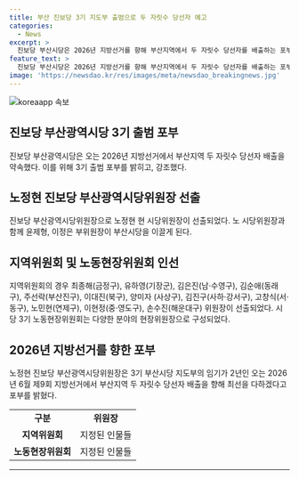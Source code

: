 ```yaml
---
title: 부산 진보당 3기 지도부 출범으로 두 자릿수 당선자 예고
categories:
  - News
excerpt: >
  진보당 부산시당은 2026년 지방선거를 향해 부산지역에서 두 자릿수 당선자를 배출하는 포부를 세웠다. 이에 따라 노정현 시당위원장을 중심으로 노동현장위원회와 지역위원회 등이 구성되었고, 당원들의 집권 의지를 강조하며 대중정당시대를 열 것을 약속했다. 3기 부산시당은 이미 4·10 총선에서 3명의 국회의원을 배출한 성과를 바탕으로 2026년 지방선거를 주도할 예정이다.
feature_text: >
  진보당 부산시당은 2026년 지방선거를 향해 부산지역에서 두 자릿수 당선자를 배출하는 포부를 세웠다. 이에 따라 노정현 시당위원장을 중심으로 노동현장위원회와 지역위원회 등이 구성되었고, 당원들의 집권 의지를 강조하며 대중정당시대를 열 것을 약속했다. 3기 부산시당은 이미 4·10 총선에서 3명의 국회의원을 배출한 성과를 바탕으로 2026년 지방선거를 주도할 예정이다.
image: 'https://newsdao.kr/res/images/meta/newsdao_breakingnews.jpg'
---
```


<p><img src="https://newsdao.kr/res/images/meta/newsdao_breakingnews.jpg" alt="koreaapp 속보" /></p>

<h2 data-ke-size="size26">진보당 부산광역시당 3기 출범 포부</h2>

<p data-ke-size="size16">진보당 부산광역시당은 오는 2026년 지방선거에서 부산지역 두 자릿수 당선자 배출을 약속했다. 이를 위해 3기 출범 포부를 밝히고, 강조했다.</p>

<h2 data-ke-size="size24">노정현 진보당 부산광역시당위원장 선출</h2>

<p data-ke-size="size16">진보당 부산광역시당위원장으로 노정현 현 시당위원장이 선출되었다. 노 시당위원장과 함께 윤제형, 이정은 부위원장이 부산시당을 이끌게 된다.</p>

<h2 data-ke-size="size24">지역위원회 및 노동현장위원회 인선</h2>

<p data-ke-size="size16">지역위원회의 경우 최종해(금정구), 유하영(기장군), 김은진(남·수영구), 김순애(동래구), 주선락(부산진구), 이대진(북구), 양미자 (사상구), 김진구(사하·강서구), 고창식(서·동구), 노민현(연제구), 이현정(중·영도구), 손수진(해운대구) 위원장이 선출되었다. 시당 3기 노동현장위원회는 다양한 분야의 현장위원장으로 구성되었다.</p>

<h2 data-ke-size="size24">2026년 지방선거를 향한 포부</h2>

<p data-ke-size="size16">노정현 진보당 부산광역시당위원장은 3기 부산시당 지도부의 임기가 2년인 오는 2026년 6월 제9회 지방선거에서 부산지역 두 자릿수 당선자 배출을 향해 최선을 다하겠다고 포부를 밝혔다.</p>

<table>
  <tr>
    <td style="text-align: center; height: 17px;"><b>구분</b></td>
    <td style="text-align: center; height: 17px;"><b>위원장</b></td>
  </tr>
  <tr>
    <td style="text-align: center; height: 17px;"><b>지역위원회</b></td>
    <td style="text-align: center; height: 17px;">지정된 인물들</td>
  </tr>
  <tr>
    <td style="text-align: center; height: 17px;"><b>노동현장위원회</b></td>
    <td style="text-align: center; height: 17px;">지정된 인물들</td>
  </tr>
</table>

<hr>

